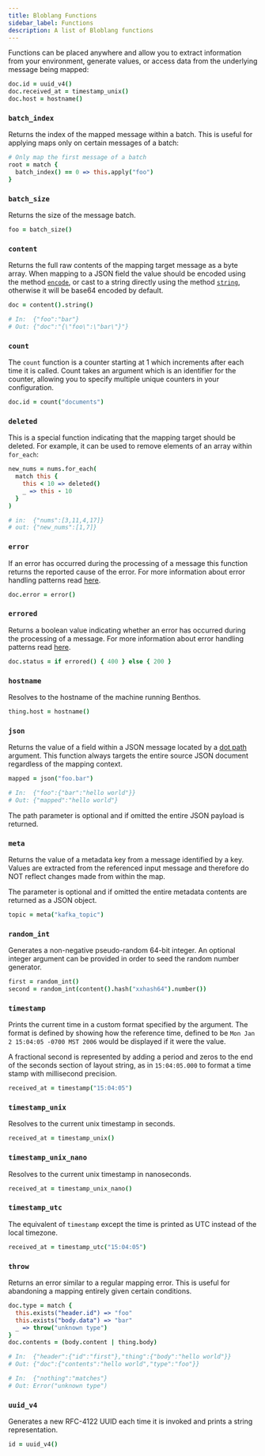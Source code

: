 ```yaml
---
title: Bloblang Functions
sidebar_label: Functions
description: A list of Bloblang functions
---
```


Functions can be placed anywhere and allow you to extract information from your environment, generate values, or access data from the underlying message being mapped:

```coffee
doc.id = uuid_v4()
doc.received_at = timestamp_unix()
doc.host = hostname()
```

### `batch_index`

Returns the index of the mapped message within a batch. This is useful for applying maps only on certain messages of a batch:

```coffee
# Only map the first message of a batch
root = match {
  batch_index() == 0 => this.apply("foo")
}
```

### `batch_size`

Returns the size of the message batch.

```coffee
foo = batch_size()
```

### `content`

Returns the full raw contents of the mapping target message as a byte array. When mapping to a JSON field the value should be encoded using the method [`encode`][methods.encode], or cast to a string directly using the method [`string`][methods.string], otherwise it will be base64 encoded by default.

```coffee
doc = content().string()

# In:  {"foo":"bar"}
# Out: {"doc":"{\"foo\":\"bar\"}"}
```

### `count`

The `count` function is a counter starting at 1 which increments after each time it is called. Count takes an argument which is an identifier for the counter, allowing you to specify multiple unique counters in your configuration.

```coffee
doc.id = count("documents")
```

### `deleted`

This is a special function indicating that the mapping target should be deleted. For example, it can be used to remove elements of an array within `for_each`:

```coffee
new_nums = nums.for_each(
  match this {
    this < 10 => deleted()
    _ => this - 10
  }
)

# in:  {"nums":[3,11,4,17]}
# out: {"new_nums":[1,7]}
```

### `error`

If an error has occurred during the processing of a message this function returns the reported cause of the error. For more information about error handling patterns read [here][error_handling].

```coffee
doc.error = error()
```

### `errored`

Returns a boolean value indicating whether an error has occurred during the processing of a message. For more information about error handling patterns read [here][error_handling].

```coffee
doc.status = if errored() { 400 } else { 200 }
```

### `hostname`

Resolves to the hostname of the machine running Benthos.

```coffee
thing.host = hostname()
```

### `json`

Returns the value of a field within a JSON message located by a [dot path][field_paths] argument. This function always targets the entire source JSON document regardless of the mapping context.

```coffee
mapped = json("foo.bar")

# In:  {"foo":{"bar":"hello world"}}
# Out: {"mapped":"hello world"}
```

The path parameter is optional and if omitted the entire JSON payload is returned.

### `meta`

Returns the value of a metadata key from a message identified by a key. Values are extracted from the referenced input message and therefore do NOT reflect changes made from within the map.

The parameter is optional and if omitted the entire metadata contents are returned as a JSON object.

```coffee
topic = meta("kafka_topic")
```

### `random_int`

Generates a non-negative pseudo-random 64-bit integer. An optional integer argument can be provided in order to seed the random number generator.

```coffee
first = random_int()
second = random_int(content().hash("xxhash64").number())
```

### `timestamp`

Prints the current time in a custom format specified by the argument. The format is defined by showing how the reference time, defined to be
`Mon Jan 2 15:04:05 -0700 MST 2006` would be displayed if it were the value.

A fractional second is represented by adding a period and zeros to the end of the seconds section of layout string, as in `15:04:05.000` to format a time stamp with millisecond precision.

```coffee
received_at = timestamp("15:04:05")
```

### `timestamp_unix`

Resolves to the current unix timestamp in seconds.

```coffee
received_at = timestamp_unix()
```

### `timestamp_unix_nano`

Resolves to the current unix timestamp in nanoseconds.

```coffee
received_at = timestamp_unix_nano()
```

### `timestamp_utc`

The equivalent of `timestamp` except the time is printed as UTC instead of the local timezone.

```coffee
received_at = timestamp_utc("15:04:05")
```

### `throw`

Returns an error similar to a regular mapping error. This is useful for abandoning a mapping entirely given certain conditions.

```coffee
doc.type = match {
  this.exists("header.id") => "foo"
  this.exists("body.data") => "bar"
  _ => throw("unknown type")
}
doc.contents = (body.content | thing.body)

# In:  {"header":{"id":"first"},"thing":{"body":"hello world"}}
# Out: {"doc":{"contents":"hello world","type":"foo"}}

# In:  {"nothing":"matches"}
# Out: Error("unknown type")
```

### `uuid_v4`

Generates a new RFC-4122 UUID each time it is invoked and prints a string representation.

```coffee
id = uuid_v4()
```

[error_handling]: /docs/configuration/error_handling
[field_paths]: /docs/configuration/field_paths
[meta_proc]: /docs/components/processors/metadata
[methods.encode]: /docs/guides/bloblang/methods#encode
[methods.string]: /docs/guides/bloblang/methods#string